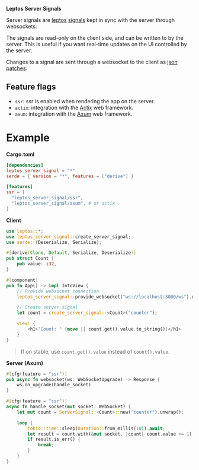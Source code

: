 **Leptos Server Signals**

Server signals are [leptos] [signals] kept in sync with the server through websockets.

The signals are read-only on the client side, and can be written to by the server.
This is useful if you want real-time updates on the UI controlled by the server.

Changes to a signal are sent through a websocket to the client as [json patches].

[leptos]: https://crates.io/crates/leptos
[signals]: https://docs.rs/leptos/latest/leptos/struct.Signal.html
[json patches]: https://docs.rs/json-patch/latest/json_patch/struct.Patch.html

## Feature flags

- `ssr`: ssr is enabled when rendering the app on the server.
- `actix`: integration with the [Actix] web framework.
- `axum`: integration with the [Axum] web framework.

[actix]: https://crates.io/crates/actix-web
[axum]: https://crates.io/crates/axum

# Example

**Cargo.toml**

```toml
[dependencies]
leptos_server_signal = "*"
serde = { version = "*", features = ["derive"] }

[features]
ssr = [
  "leptos_server_signal/ssr",
  "leptos_server_signal/axum", # or actix
]
```

**Client**

```rust
use leptos::*;
use leptos_server_signal::create_server_signal;
use serde::{Deserialize, Serialize};

#[derive(Clone, Default, Serialize, Deserialize)]
pub struct Count {
    pub value: i32,
}

#[component]
pub fn App() -> impl IntoView {
    // Provide websocket connection
    leptos_server_signal::provide_websocket("ws://localhost:3000/ws").unwrap();

    // Create server signal
    let count = create_server_signal::<Count>("counter");

    view! {
        <h1>"Count: " {move || count.get().value.to_string()}</h1>
    }
}
```

> If on stable, use `count.get().value` instead of `count().value`.

**Server (Axum)**

```rust
#[cfg(feature = "ssr")]
pub async fn websocket(ws: WebSocketUpgrade) -> Response {
    ws.on_upgrade(handle_socket)
}

#[cfg(feature = "ssr")]
async fn handle_socket(mut socket: WebSocket) {
    let mut count = ServerSignal::<Count>::new("counter").unwrap();

    loop {
        tokio::time::sleep(Duration::from_millis(10)).await;
        let result = count.with(&mut socket, |count| count.value += 1).await;
        if result.is_err() {
            break;
        }
    }
}
```
